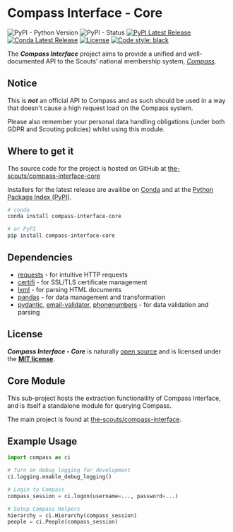 # Compass Interface - Core
![PyPI - Python Version](https://img.shields.io/pypi/pyversions/compass-interface-core)
![PyPI - Status](https://img.shields.io/pypi/status/compass-interface-core)
[![PyPI Latest Release](https://img.shields.io/pypi/v/compass-interface-core.svg)](https://pypi.org/project/compass-interface-core/)
[![Conda Latest Release](https://anaconda.org/conda-forge/compass-interface-core/badges/version.svg)](https://anaconda.org/conda-forge/compass-interface-core/)
[![License](https://img.shields.io/pypi/l/compass-interface-core.svg)](https://github.com/the-scouts/compass-interface-core/blob/master/LICENSE)
[![Code style: black](https://img.shields.io/badge/code%20style-black-000000.svg)](https://github.com/psf/black)

The ***Compass Interface*** project aims to provide a unified and well-documented API to 
the Scouts' national membership system, *[Compass](https://compass.scouts.org.uk)*. 

## Notice

This is ***not*** an official API to Compass and as such should be used in a way that doesn't cause a high request load on the Compass system.

Please also remember your personal data handling obligations (under both GDPR and Scouting policies) whilst using this module.

## Where to get it

The source code for the project is hosted on GitHub at [the-scouts/compass-interface-core](https://github.com/the-scouts/compass-interface-core)

Installers for the latest release are availibe on [Conda](https://anaconda.org/conda-forge/compass-interface-core/) and at the 
[Python Package Index (PyPI)](https://pypi.org/project/compass-interface-core/).

```sh
# conda
conda install compass-interface-core
```

```sh
# or PyPI
pip install compass-interface-core
```

## Dependencies

- [requests](https://github.com/psf/requests) - for intuitive HTTP requests
- [certifi](https://github.com/certifi/python-certifi) - for SSL/TLS certificate management
- [lxml](https://lxml.de/) - for parsing HTML documents
- [pandas](https://github.com/pandas-dev/pandas) - for data management and transformation
- [pydantic](https://github.com/samuelcolvin/pydantic/), 
  [email-validator](https://github.com/JoshData/python-email-validator), 
  [phonenumbers](https://github.com/daviddrysdale/python-phonenumbers) - for data validation and parsing

## License

***Compass Interface - Core*** is naturally [open source](https://github.com/the-scouts/compass-interface-core) 
and is licensed under the **[MIT license](https://choosealicense.com/licenses/mit/)**.

## Core Module

This sub-project hosts the extraction functionaility of Compass Interface, and is itself a standalone module for querying Compass.

The main project is found at [the-scouts/compass-interface](https://github.com/the-scouts/compass-interface).

## Example Usage

```python
import compass as ci

# Turn on debug logging for development
ci.logging.enable_debug_logging()

# Login to Compass
compass_session = ci.logon(username=..., password=...)

# Setup Compass Helpers
hierarchy = ci.Hierarchy(compass_session)
people = ci.People(compass_session)


```
